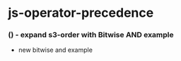 # js-operator-precedence

### () - expand s3-order with Bitwise AND example
* new bitwise and example